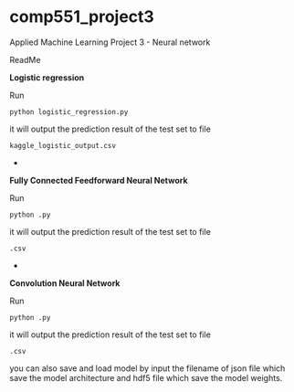 # comp551_project3
Applied Machine Learning Project 3 - Neural network

ReadMe

**Logistic regression**

Run  
```
python logistic_regression.py
```  
it will output the prediction result of the test set to file 
```
kaggle_logistic_output.csv
```

-

**Fully Connected Feedforward Neural Network**

Run  
```
python .py
```  
it will output the prediction result of the test set to file 
```
.csv
```

-

**Convolution Neural Network**

Run  
```
python .py
```  
it will output the prediction result of the test set to file 
```
.csv
```
you can also save and load model by input the filename of json file which save the model architecture and hdf5 file which save the model weights.
